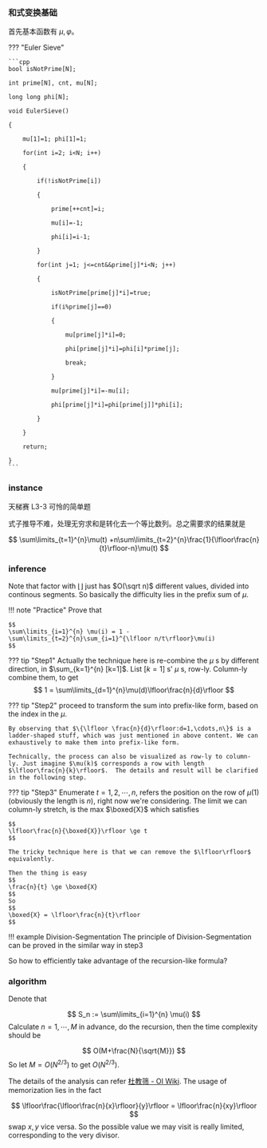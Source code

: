 ### 和式变换基础

首先基本函数有 $\mu,\varphi$。

??? "Euler Sieve"

    ```cpp
    bool isNotPrime[N];

    int prime[N], cnt, mu[N];

    long long phi[N];

    void EulerSieve()

    {

        mu[1]=1; phi[1]=1;

        for(int i=2; i<N; i++)

        {

            if(!isNotPrime[i])

            {

                prime[++cnt]=i;

                mu[i]=-1;

                phi[i]=i-1;

            }

            for(int j=1; j<=cnt&&prime[j]*i<N; j++)

            {

                isNotPrime[prime[j]*i]=true;

                if(i%prime[j]==0)

                {

                    mu[prime[j]*i]=0;

                    phi[prime[j]*i]=phi[i]*prime[j];

                    break;

                }

                mu[prime[j]*i]=-mu[i];

                phi[prime[j]*i]=phi[prime[j]]*phi[i];

            }

        }

        return;

    }
    ```

### instance

天梯赛 L3-3 可怜的简单题

式子推导不难，处理无穷求和是转化去一个等比数列。总之需要求的结果就是

$$
\sum\limits_{t=1}^{n}\mu(t) +n\sum\limits_{t=2}^{n}\frac{1}{\lfloor\frac{n}{t}\rfloor-n}\mu(t)
$$

### inference

Note that factor with $\lfloor\rfloor$ just has $O(\sqrt n)$ different values, divided into continous segments. So basically the difficulty lies in the prefix sum of $\mu$. 

!!! note "Practice"
    Prove that

    $$
    \sum\limits_{i=1}^{n} \mu(i) = 1 - \sum\limits_{t=2}^{n}\sum_{i=1}^{\lfloor n/t\rfloor}\mu(i)
    $$

??? tip "Step1"
    Actually the technique here is re-combine the $\mu$ s by different direction, in $\sum_{k=1}^{n} [k=1]$. 
    List $[k=1]$ s' $\mu$ s, row-ly. Column-ly combine them, to get
    $$
    1 = \sum\limits_{d=1}^{n}\mu(d)\lfloor\frac{n}{d}\rfloor
    $$

??? tip "Step2"
    proceed to transform the sum into prefix-like form, based on the index in the $\mu$. 

    By observing that $\{\lfloor \frac{n}{d}\rfloor:d=1,\cdots,n\}$ is a ladder-shaped stuff, which was just mentioned in above content. We can exhaustively to make them into prefix-like form. 

    Technically, the process can also be visualized as row-ly to column-ly. Just imagine $\mu(k)$ corresponds a row with length $\lfloor\frac{n}{k}\rfloor$.  The details and result will be clarified in the following step.

??? tip "Step3"
    Enumerate $t = 1,2,\cdots, n$, refers the position on the row of $\mu(1)$ (obviously the length is $n$), right now we're considering. The limit we can column-ly stretch, is the max $\boxed{X}$ which satisfies

    $$
    \lfloor\frac{n}{\boxed{X}}\rfloor \ge t
    $$

    The tricky technique here is that we can remove the $\lfloor\rfloor$ equivalently.

    Then the thing is easy  
    $$
    \frac{n}{t} \ge \boxed{X}
    $$
    So
    $$
    \boxed{X} = \lfloor\frac{n}{t}\rfloor
    $$

!!! example Division-Segmentation
    The principle of Division-Segmentation can be proved in the similar way in step3


So how to efficiently take advantage of the recursion-like formula? 
### algorithm

Denote that

$$
S_n := \sum\limits_{i=1}^{n} \mu(i)
$$
Calculate $n=1,\cdots,M$ in advance, do the recursion, then the time complexity should be

$$
O(M+\frac{N}{\sqrt{M}})
$$
So let $M = O(N^{2/3})$ to get $O(N^{2/3})$.

The details of the analysis can refer [杜教筛 - OI Wiki](https://oi-wiki.org/math/number-theory/du/#%E6%97%B6%E9%97%B4%E5%A4%8D%E6%9D%82%E5%BA%A6). The usage of memorization lies in the fact 

$$
\lfloor\frac{\lfloor\frac{n}{x}\rfloor}{y}\rfloor = \lfloor\frac{n}{xy}\rfloor
$$
swap $x,y$ vice versa. So the possible value we may visit is really limited, corresponding to the very divisor. 
